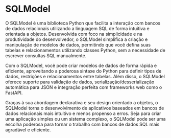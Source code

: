 # SQLModel

O SQLModel é uma biblioteca Python que facilita a interação com bancos de dados relacionais utilizando a linguagem SQL de forma intuitiva e orientada a objetos. Desenvolvida com foco na simplicidade e na produtividade do desenvolvedor, o SQLModel simplifica a criação e manipulação de modelos de dados, permitindo que você defina suas tabelas e relacionamentos utilizando classes Python, sem a necessidade de escrever consultas SQL manualmente.

Com o SQLModel, você pode criar modelos de dados de forma rápida e eficiente, aproveitando a poderosa sintaxe do Python para definir tipos de dados, restrições e relacionamentos entre tabelas. Além disso, o SQLModel oferece suporte para validação de dados, serialização/desserialização automática para JSON e integração perfeita com frameworks web como o FastAPI.

Graças à sua abordagem declarativa e seu design orientado a objetos, o SQLModel torna o desenvolvimento de aplicativos baseados em bancos de dados relacionais mais intuitivo e menos propenso a erros. Seja para criar uma aplicação simples ou um sistema complexo, o SQLModel pode ser uma escolha poderosa para tornar o trabalho com bancos de dados SQL mais agradável e eficiente.
